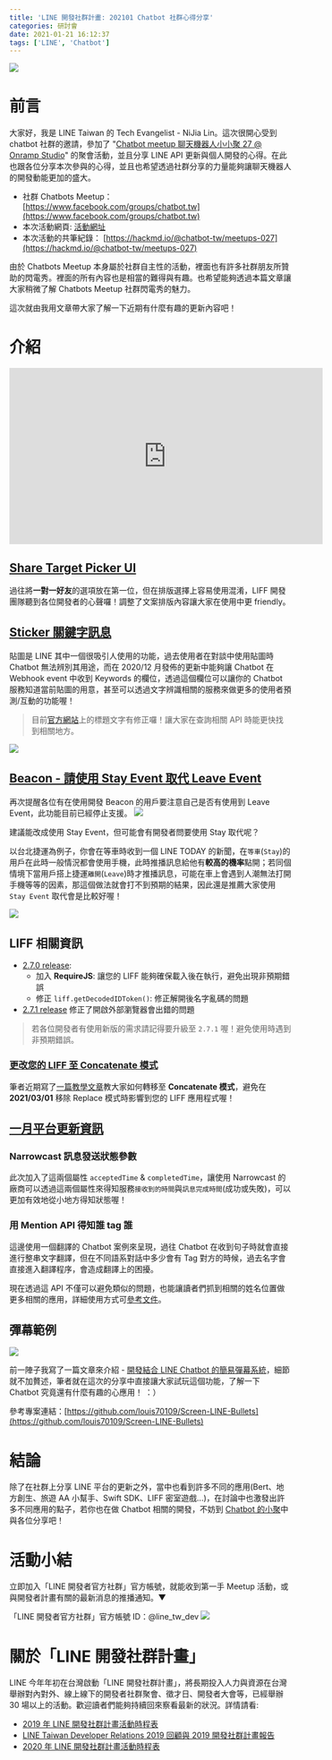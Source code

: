 ```yaml
---
title: 'LINE 開發社群計畫: 202101 Chatbot 社群心得分享'
categories: 研討會
date: 2021-01-21 16:12:37
tags: ['LINE', 'Chatbot']
---
```


<style>
  section.compact {
    font-size: 150%  
  }
  img[alt~="center"] {
    display: block;
    margin: 0 auto;
  }
</style>

![](https://nijialin.com/images/2021/chatbot-27/0.jpg)

# 前言

大家好，我是 LINE Taiwan 的 Tech Evangelist - NiJia Lin。這次很開心受到 chatbot 社群的邀請，參加了 "[Chatbot meetup 聊天機器人小小聚 27 @ Onramp Studio](https://events.chatbot.tw/events/26)" 的聚會活動，並且分享 LINE API 更新與個人開發的心得。在此也跟各位分享本次參與的心得，並且也希望透過社群分享的力量能夠讓聊天機器人的開發動能更加的盛大。

- 社群 Chatbots Meetup： [https://www.facebook.com/groups/chatbot.tw](https://www.facebook.com/groups/chatbot.tw)
- 本次活動網頁: [活動網址](https://events.chatbot.tw/events/26)
- 本次活動的共筆紀錄： [https://hackmd.io/@chatbot-tw/meetups-027](https://hackmd.io/@chatbot-tw/meetups-027)

由於 Chatbots Meetup 本身屬於社群自主性的活動，裡面也有許多社群朋友所贊助的閃電秀。裡面的所有內容也是相當的難得與有趣。也希望能夠透過本篇文章讓大家稍微了解 Chatbots Meetup 社群閃電秀的魅力。

這次就由我用文章帶大家了解一下近期有什麼有趣的更新內容吧！

<!-- more -->

# 介紹

<iframe width="560" height="315" src="https://www.youtube.com/embed/OaX09Qp95Yw" frameborder="0" allow="accelerometer; autoplay; clipboard-write; encrypted-media; gyroscope; picture-in-picture" allowfullscreen></iframe>

## [Share Target Picker UI](<(https://developers.line.biz/zh-hant/news/2020/12/01/share-target-picker-ui-improve/)>)

<script async class="speakerdeck-embed" data-slide="3" data-id="72900f18058940949e021bbc93066200" data-ratio="1.77777777777778" src="//speakerdeck.com/assets/embed.js"></script>

過往將**一對一好友**的選項放在第一位，但在排版選擇上容易使用混淆，LIFF 開發團隊聽到各位開發者的心聲囉！調整了文案排版內容讓大家在使用中更 friendly。

## [Sticker 關鍵字訊息](https://developers.line.biz/zh-hant/news/2020/12/02/messaging-api-update-december-2020/)

<script async class="speakerdeck-embed" data-slide="4" data-id="72900f18058940949e021bbc93066200" data-ratio="1.77777777777778" src="//speakerdeck.com/assets/embed.js"></script>

貼圖是 LINE 其中一個很吸引人使用的功能，過去使用者在對談中使用貼圖時 Chatbot 無法辨別其用途，而在 2020/12 月發佈的更新中能夠讓 Chatbot 在 Webhook event 中收到 Keywords 的欄位，透過這個欄位可以讓你的 Chatbot 服務知道當前貼圖的用意，甚至可以透過文字辨識相關的服務來做更多的使用者預測/互動的功能喔！

> 目前[官方網站](https://developers.line.biz/zh-hant/)上的標題文字有修正囉！讓大家在查詢相關 API 時能更快找到相關地方。

![](https://nijialin.com/images/2021/chatbot-27/1.png)

## [Beacon - 請使用 Stay Event 取代 Leave Event](https://developers.line.biz/zh-hant/news/2021/01/07/deprecate-leave-event-for-beacon/)

<script async class="speakerdeck-embed" data-slide="10" data-id="72900f18058940949e021bbc93066200" data-ratio="1.77777777777778" src="//speakerdeck.com/assets/embed.js"></script>

再次提醒各位有在使用開發 Beacon 的用戶要注意自己是否有使用到 Leave Event，此功能目前已經停止支援。
![](https://nijialin.com/images/2021/chatbot-27/3.png)

建議能改成使用 Stay Event，但可能會有開發者問要使用 Stay 取代呢？

以台北捷運為例子，你會在等車時收到一個 LINE TODAY 的新聞，在`等車`(`Stay`)的用戶在此時一般情況都會使用手機，此時推播訊息給他有**較高的機率**點開；若同個情境下當用戶搭上捷運`離開`(`Leave`)時才推播訊息，可能在車上會遇到人潮無法打開手機等等的因素，那這個做法就會打不到預期的結果，因此還是推薦大家使用 `Stay Event` 取代會是比較好喔！

![](https://nijialin.com/images/2021/chatbot-27/2.png)

## LIFF 相關資訊

<script async class="speakerdeck-embed" data-slide="12" data-id="72900f18058940949e021bbc93066200" data-ratio="1.77777777777778" src="//speakerdeck.com/assets/embed.js"></script>

- [2.7.0 release](https://developers.line.biz/zh-hant/news/2021/01/14/release-liff-2-7-0/):
  - 加入 **RequireJS**: 讓您的 LIFF 能夠確保載入後在執行，避免出現非預期錯誤
  - 修正 `liff.getDecodedIDToken()`: 修正解開後名字亂碼的問題
- [2.7.1 release](https://developers.line.biz/zh-hant/news/2021/01/20/release-liff-2-7-1/) 修正了開啟外部瀏覽器會出錯的問題

> 若各位開發者有使用新版的需求請記得要升級至 `2.7.1` 喔！避免使用時遇到非預期錯誤。

### [更改您的 LIFF 至 Concatenate 模式](https://developers.line.biz/zh-hant/news/2021/01/18/remind-discontinue-replace-mode-announcement/)

<script async class="speakerdeck-embed" data-slide="6" data-id="72900f18058940949e021bbc93066200" data-ratio="1.77777777777778" src="//speakerdeck.com/assets/embed.js"></script>

筆者近期寫了[一篇教學文章](https://engineering.linecorp.com/zh-hant/blog/liff-replace-to-concatenate/)教大家如何轉移至 **Concatenate 模式**，避免在 **2021/03/01** 移除 Replace 模式時影響到您的 LIFF 應用程式喔！

## [一月平台更新資訊](https://developers.line.biz/zh-hant/news/2021/01/20/messaging-api-update-january-2021/)

### Narrowcast 訊息發送狀態參數

<script async class="speakerdeck-embed" data-slide="7" data-id="72900f18058940949e021bbc93066200" data-ratio="1.77777777777778" src="//speakerdeck.com/assets/embed.js"></script>

此次加入了這兩個屬性 `acceptedTime` & `completedTime`，讓使用 Narrowcast 的廠商可以透過這兩個屬性來得知服務`接收到的時間`與`訊息完成時間`(成功或失敗)，可以更加有效地從小地方得知狀態喔！

### 用 Mention API 得知誰 tag 誰

<script async class="speakerdeck-embed" data-slide="9" data-id="72900f18058940949e021bbc93066200" data-ratio="1.77777777777778" src="//speakerdeck.com/assets/embed.js"></script>

這邊使用一個翻譯的 Chatbot 案例來呈現，過往 Chatbot 在收到句子時就會直接進行整串文字翻譯，但在不同語系對話中多少會有 Tag 對方的時候，過去名字會直接進入翻譯程序，會造成翻譯上的困擾。

現在透過這 API 不僅可以避免類似的問題，也能讓讀者們抓到相關的姓名位置做更多相關的應用，詳細使用方式可[參考文件](https://developers.line.biz/zh-hant/reference/messaging-api/#wh-text)。

## 彈幕範例

![](https://nijialin.com/images/2021/chatbot-27/demo.gif)

前一陣子我寫了一篇文章來介紹 - [開發結合 LINE Chatbot 的簡易彈幕系統](https://engineering.linecorp.com/zh-hant/blog/line-chatbot-screen-bullets/)，細節就不加贅述，筆者就在這次的分享中直接讓大家試玩這個功能，了解一下 Chatbot 究竟還有什麼有趣的心應用！ ：）

參考專案連結：[https://github.com/louis70109/Screen-LINE-Bullets](https://github.com/louis70109/Screen-LINE-Bullets)

# 結論

除了在社群上分享 LINE 平台的更新之外，當中也看到許多不同的應用(Bert、地方創生、旅遊 AA 小幫手、Swift SDK、LIFF 密室遊戲...)，在討論中也激發出許多不同應用的點子，若你也在做 Chatbot 相關的開發，不妨到 [Chatbot 的小聚](https://www.facebook.com/groups/chatbot.tw)中與各位分享吧！

# 活動小結

立即加入「LINE 開發者官方社群」官方帳號，就能收到第一手 Meetup 活動，或與開發者計畫有關的最新消息的推播通知。▼

「LINE 開發者官方社群」官方帳號 ID：@line_tw_dev
![](https://www.evanlin.com/images/2020/line-tw-dev-qr.png)

# 關於「LINE 開發社群計畫」

LINE 今年年初在台灣啟動「LINE 開發社群計畫」，將長期投入人力與資源在台灣舉辦對內對外、線上線下的開發者社群聚會、徵才日、開發者大會等，已經舉辦 30 場以上的活動。歡迎讀者們能夠持續回來察看最新的狀況。詳情請看:

- [2019 年 LINE 開發社群計畫活動時程表](https://engineering.linecorp.com/zh-hant/blog/line-taiwan-developer-relations-2019-plan/)
- [LINE Taiwan Developer Relations 2019 回顧與 2019 開發社群計畫報告](https://engineering.linecorp.com/zh-hant/blog/line-taiwan-developer-relations-2019/)
- [2020 年 LINE 開發社群計畫活動時程表](https://engineering.linecorp.com/zh-hant/blog/2020-line-tw-devrel/)
